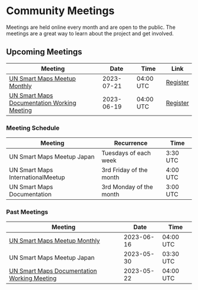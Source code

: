 # Community Meetings

Meetings are held online every month and are open to the public. The meetings are a great way to learn about the project and get involved. 

## Upcoming Meetings
|Meeting| Date | Time | Link |
|-------|------|------|------|
|[UN Smart Maps Meetup Monthly](./international/)| 2023-07-21| 04:00 UTC | [Register](https://ucla.zoom.us/meeting/register/tJcoc-mvrTovG920aIcgb-64RaKdVWKTb1Ik) |
|[UN Smart Maps Documentation Working Meeting](./documentation/)| 2023-06-19 | 04:00 UTC | [Register](https://ucla.zoom.us/meeting/register/tJUrcO-pqjsiEtQZccTcBHfbeISlnexdxe4Z)|

### Meeting Schedule
| Meeting | Recurrence | Time |
|---------|------------|------|
|UN Smart Maps Meetup Japan|Tuesdays of each week|3:30 UTC|
|UN Smart Maps InternationalMeetup| 3rd Friday of the month|4:00 UTC|
|UN Smart Maps Documentation|3rd Monday of the month|3:00 UTC|

### Past Meetings
|Meeting| Date | Time |
|-------|------|------|
|[UN Smart Maps Meetup Monthly](./international/)| 2023-06-16| 04:00 UTC | [Register](https://ucla.zoom.us/meeting/register/tJcoc-mvrTovG920aIcgb-64RaKdVWKTb1Ik) |
|UN Smart Maps Meetup Japan| 2023-05-30 | 03:30 UTC | [GitHub Issues](https://github.com/UNopenGIS/7/issues?q=is%3Aissue+is%3Aopen+label%3Ameetup) |
[UN Smart Maps Documentation Working Meeting](./documentation/)| 2023-05-22 | 04:00 UTC |

